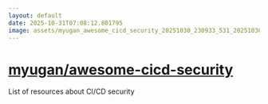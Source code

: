 ```yaml
---
layout: default
date: 2025-10-31T07:08:12.801795
image: assets/myugan_awesome_cicd_security_20251030_230933_531_20251030_235309_8be88f--20251031T005350776--cropped.png
---
```


# [myugan/awesome-cicd-security](https://github.com/myugan/awesome-cicd-security/)

List of resources about CI/CD security
